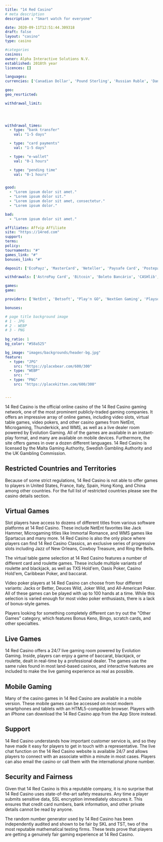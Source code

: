 ```yaml
---
title: "14 Red Casino"
# meta description
description : "Smart watch for everyone"

date: 2020-09-11T12:51:44.309318
draft: false
layout: "casino" 
type: casino

#categories
casinos: 
owner: Alpha Interactive Solutions N.V.
established: 2018th year
licences: []

languages: 
currencies: ['Canadian Dollar', 'Pound Sterling', 'Russian Ruble', 'Danish Krone', 'US Dollar', 'BTC', 'Norwegian Krone', 'Australian Dollar', 'Euro', 'Swedish Krona', 'Rand']

geo: 
geo_resrticted: 

withdrawal_limit:

  
  

withdrawal_times:
  - type: "bank transfer"
    val: "1-5 days"

  - type: "card payments"
    val: "1-5 days"

  - type: "e-wallet"
    val: "0-1 hours"

  - type: "pending time"
    val: "0-1 hours"


good:
  - "Lorem ipsum dolor sit amet."
  - "Lorem ipsum dolor sit."
  - "Lorem ipsum dolor sit amet, consectetur."
  - "Lorem ipsum dolor."

bad:
  - "Lorem ipsum dolor sit amet."

affiliates: Affvip Affiliate
site: "https://14red.com"
support: 
terms:
policy:
tournaments: "#"
games_link: "#"
bonuses_link: "#"

deposit: ['EcoPayz', 'MasterCard', 'Neteller', 'Paysafe Card', 'Postepay', 'Visa', 'iDEAL', 'Sofortuberwaisung', 'GiroPay', 'EPS', 'Euteller', 'Multibanco', 'Direct eBanking', 'QIWI', 'Trustly', 'SporoPay', 'Skrill', 'AstroPay Card', 'Bitcoin', 'TrustPay', 'Siru Mobile', 'WebMoney', 'SafetyPay', 'Easy EFT', 'Zimpler']

withdrawals: ['AstroPay Card', 'Bitcoin', 'Boleto Bancário', 'CASHlib', 'DineroMail', 'ecoPayz', 'EntroPay', 'Maestro', 'MasterCard', 'MonetaRU', 'NETELLER', 'paysafecard', 'Postepay', 'Qiwi Wallet', 'Skrill', 'todito Cash', 'Trustly', 'Visa', 'Visa Electron', 'WebMoney', 'Yandex', 'Zimpler']

games: 
game:

providers: ['NetEnt', 'Betsoft', "Play'n GO", 'NextGen Gaming', 'Playson', 'Booming Games', 'EvoPlay', 'Xplosive', 'Mr. Slotty', 'Felix Gaming', 'Booongo Gaming', 'Fugaso']

bonuses:

# page title background image 
# 1 - JPG
# 2 - WEBP
# 3 - PNG
 
bg_ratio: 1 
bg_color: "#58a525" 

bg_image: "images/backgrounds/header-bg.jpg"
feature:
  - type: "JPG"
    src: "https://placebear.com/600/300"   
  - type: "WEBP"
    src: ""
  - type: "PNG"
    src: "https://placekitten.com/600/300"   


---
```


14 Red Casino is the official online casino of the 14 Red Casino gaming network, one of the most prominent publicly-traded gaming companies. It offers an impressive array of online games, including video slots, virtual table games, video pokers, and other casino games from NetEnt, Microgaming, Thunderkick, and WMS, as well as a live dealer room powered by Evolution Gaming. All of the games are available in an instant-play format, and many are available on mobile devices. Furthermore, the site offers games in over a dozen different languages. 14 Red Casino is licensed by the Malta Gaming Authority, Swedish Gambling Authority and the UK Gambling Commission.

## Restricted Countries and Territories
Because of some strict regulations, 14 Red Casino is not able to offer games to players in United States, France, Italy, Spain, Hong Kong, and China among other countries. For the full list of restricted countries please see the casino details section.

## Virtual Games
Slot players have access to dozens of different titles from various software platforms at 14 Red Casino. These include NetEnt favorites like Jack Hammer, Microgaming titles like Immortal Romance, and WMS games like Spartacus and many more. 14 Red Casino is also the only place where players can find 14 Red Casino Classics, an exclusive series of progressive slots including Jazz of New Orleans, Cowboy Treasure, and Ring the Bells.

The virtual table game selection at 14 Red Casino features a number of different card and roulette games. These include multiple variants of roulette and blackjack, as well as TXS Hold'em, Oasis Poker, Casino Hold'em, Caribbean Poker, and baccarat.

Video poker players at 14 Red Casino can choose from four different variants: Jacks or Better, Deuces Wild, Joker Wild, and All-American Poker. All of these games can be played with up to 100 hands at a time. While this selection is varied enough for most video poker enthusiasts, there is a lack of bonus-style games.

Players looking for something completely different can try out the "Other Games" category, which features Bonus Keno, Bingo, scratch cards, and other specialties.

## Live Games
14 Red Casino offers a 24/7 live gaming room powered by Evolution Gaming. Inside, players can enjoy a game of baccarat, blackjack, or roulette, dealt in real-time by a professional dealer. The games use the same rules found in most land-based casinos, and interactive features are included to make the live gaming experience as real as possible.

## Mobile Gaming
Many of the casino games in 14 Red Casino are available in a mobile version. These mobile games can be accessed on most modern smartphones and tablets with an HTML5-compatible browser. Players with an iPhone can download the 14 Red Casino app from the App Store instead.

## Support
14 Red Casino understands how important customer service is, and so they have made it easy for players to get in touch with a representative. The live chat function on the 14 Red Casino website is available 24/7 and allows players to connect with an associate within a minute in most cases. Players can also email the casino or call them with the international phone number.

## Security and Fairness
Given that 14 Red Casino is this a reputable company, it is no surprise that 14 Red Casino uses state-of-the-art safety measures. Any time a player submits sensitive data, SSL encryption immediately obscures it. This ensures that credit card numbers, bank information, and other private details cannot be read by anyone.

The random number generator used by 14 Red Casino has been independently audited and shown to be fair by SKL and TST, two of the most reputable mathematical testing firms. These tests prove that players are getting a genuinely fair gaming experience at 14 Red Casino.
